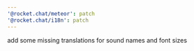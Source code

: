 ```yaml
---
'@rocket.chat/meteor': patch
'@rocket.chat/i18n': patch
---
```


add some missing translations for sound names and font sizes
